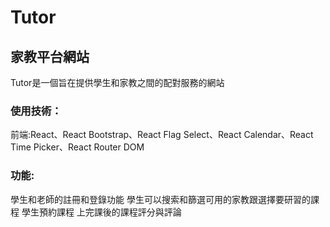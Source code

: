 # Tutor

## 家教平台網站
Tutor是一個旨在提供學生和家教之間的配對服務的網站


### 使用技術：
前端:React、React Bootstrap、React Flag Select、React Calendar、React Time Picker、React Router DOM

### 功能:
學生和老師的註冊和登錄功能
學生可以搜索和篩選可用的家教跟選擇要研習的課程
學生預約課程
上完課後的課程評分與評論
